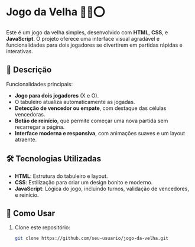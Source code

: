 # Jogo da Velha 🎲❌⭕

Este é um jogo da velha simples, desenvolvido com **HTML**, **CSS**, e **JavaScript**. O projeto oferece uma interface visual agradável e funcionalidades para dois jogadores se divertirem em partidas rápidas e interativas.

## 🎯 Descrição

Funcionalidades principais:
- **Jogo para dois jogadores** (X e O).
- O tabuleiro atualiza automaticamente as jogadas.
- **Detecção de vencedor ou empate**, com destaque das células vencedoras.
- **Botão de reinício**, que permite começar uma nova partida sem recarregar a página.
- **Interface moderna e responsiva**, com animações suaves e um layout atraente.

## 🛠️ Tecnologias Utilizadas

- **HTML**: Estrutura do tabuleiro e layout.
- **CSS**: Estilização para criar um design bonito e moderno.
- **JavaScript**: Lógica do jogo, incluindo turnos, validação de vencedores, e reinício.

## 🚀 Como Usar

1. Clone este repositório:
   ```bash
   git clone https://github.com/seu-usuario/jogo-da-velha.git
